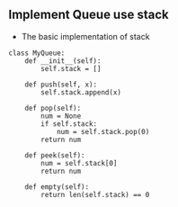 ## Implement Queue use stack

* The basic implementation of stack

```
class MyQueue:
    def __init__(self):
        self.stack = []
    
    def push(self, x):
        self.stack.append(x)
    
    def pop(self):
        num = None
        if self.stack:
            num = self.stack.pop(0)
        return num
    
    def peek(self):
        num = self.stack[0]
        return num
    
    def empty(self):
        return len(self.stack) == 0
    

```
